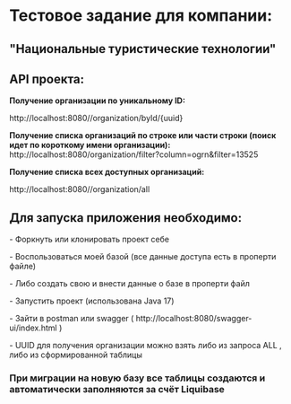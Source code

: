 <h1> Тестовое задание для компании: </h1>  
<h2> "Национальные туристические технологии"  </h2> 

<h2> API проекта: </h2> 
<b> Получение организации по уникальному ID: </b>  <p> http://localhost:8080//organization/byId/{uuid} <p>
<b> Получение списка организаций по строке или части строки (поиск идет по короткому имени организации): 
</b> http://localhost:8080/organization/filter?column=ogrn&filter=13525 <p>
<b> Получение списка всех доступных организаций: </b> <p> http://localhost:8080//organization/all  <p>

<h2> Для запуска приложения необходимо: </h2> 
- Форкнуть или клонировать проект себе <p>
- Воспользоваться моей базой (все данные доступа есть в проперти файле) <p>
- Либо создать свою и внести данные о базе в проперти файл <p>
- Запустить проект (использована Java 17)  <p>
- Зайти в postman или swagger ( http://localhost:8080/swagger-ui/index.html ) <p>
- UUID для получения организации можно взять либо из запроса ALL , либо из сформированной таблицы <p>

 <h3> При миграции на новую базу все таблицы создаются и автоматически заполняются за счёт Liquibase </h3> 

